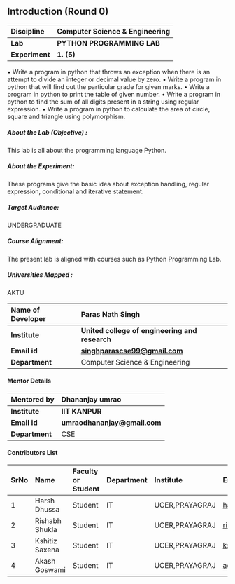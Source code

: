 ## Introduction (Round 0)
<b>Discipline | <b>Computer Science & Engineering
:--|:--|
<b> Lab | <b>PYTHON PROGRAMMING LAB
<b> Experiment|  <b>1. (5) 
•	Write a program in python that throws an exception when there is an attempt to divide an integer or decimal value by zero.
•	Write a program in python that will find out the particular grade for given marks.
•	Write a program in python to print the table of given number.
•	Write a program in python to find the sum of all digits present in a string using regular expression.
•	Write a program in python to calculate the area of circle, square and triangle using polymorphism.
<h5> About the Lab (Objective) :</h5>
This lab is all about the programming language Python.
<h5> About the Experiment:</h5>
These programs give the basic idea about exception handling, regular expression, conditional and iterative statement.
<h5> Target Audience:</h5>
UNDERGRADUATE
<h5> Course Alignment:</h5>
The present lab is aligned with courses such as Python Programming Lab.
<h5> Universities Mapped : </h5>
AKTU


<b>Name of Developer | <b> Paras Nath Singh
:--|:--|
<b> Institute | <b> United college of engineering and research
<b> Email id|     <b> singhparascse99@gmail.com
<b> Department | Computer Science & Engineering


#### Mentor Details

<b>Mentored by | <b>Dhananjay umrao 
:--|:--|
<b> Institute | <b>IIT KANPUR
<b> Email id|     <b> umraodhananjay@gmail.com
<b> Department |CSE

#### Contributors List

SrNo | Name | Faculty or Student | Department| Institute | Email id
:--|:--|:--|:--|:--|:--|
1 | Harsh Dhussa |Student|IT | UCER,PRAYAGRAJ | harshdhussa@gmail.com
2 |Rishabh Shukla |Student|IT | UCER,PRAYAGRAJ | rishabhshukla321@gmail.com
3 | Kshitiz Saxena |Student|IT | UCER,PRAYAGRAJ | kshitizspn2000@gmail.com
4 | Akash Goswami |Student|IT | UCER,PRAYAGRAJ | ag28796@gmail.com 
<br>

